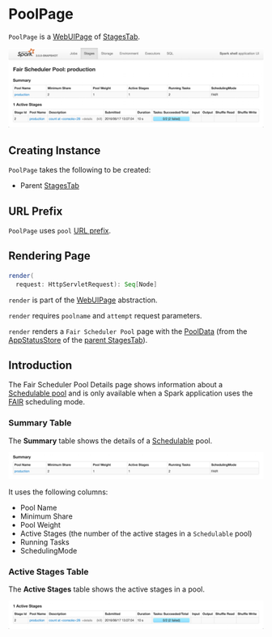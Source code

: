 # PoolPage

`PoolPage` is a [WebUIPage](WebUIPage.md) of [StagesTab](StagesTab.md).

![Details Page for production Pool](../images/webui/spark-webui-pool-details.png)

## Creating Instance

`PoolPage` takes the following to be created:

* <span id="parent"> Parent [StagesTab](StagesTab.md)

## <span id="prefix"> URL Prefix

`PoolPage` uses `pool` [URL prefix](WebUIPage.md#prefix).

## <span id="render"> Rendering Page

```scala
render(
  request: HttpServletRequest): Seq[Node]
```

`render` is part of the [WebUIPage](WebUIPage.md#render) abstraction.

`render` requires `poolname` and `attempt` request parameters.

`render` renders a `Fair Scheduler Pool` page with the [PoolData](../status/AppStatusStore.md#pool) (from the [AppStatusStore](../status/AppStatusStore.md) of the [parent StagesTab](#parent)).

## Introduction

The Fair Scheduler Pool Details page shows information about a [Schedulable pool](../scheduler/Pool.md) and is only available when a Spark application uses the [FAIR](../scheduler/SchedulingMode.md#FAIR) scheduling mode.

### Summary Table

The **Summary** table shows the details of a [Schedulable](../scheduler/Schedulable.md) pool.

![Summary for production Pool](../images/webui/spark-webui-pool-summary.png)

It uses the following columns:

* Pool Name
* Minimum Share
* Pool Weight
* Active Stages (the number of the active stages in a `Schedulable` pool)
* Running Tasks
* SchedulingMode

### Active Stages Table

The **Active Stages** table shows the active stages in a pool.

![Active Stages for production Pool](../images/webui/spark-webui-active-stages.png)
